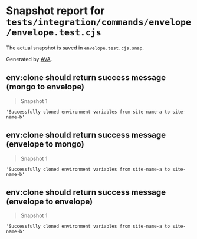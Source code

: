 # Snapshot report for `tests/integration/commands/envelope/envelope.test.cjs`

The actual snapshot is saved in `envelope.test.cjs.snap`.

Generated by [AVA](https://avajs.dev).

## env:clone should return success message (mongo to envelope)

> Snapshot 1

    'Successfully cloned environment variables from site-name-a to site-name-b'

## env:clone should return success message (envelope to mongo)

> Snapshot 1

    'Successfully cloned environment variables from site-name-a to site-name-b'

## env:clone should return success message (envelope to envelope)

> Snapshot 1

    'Successfully cloned environment variables from site-name-a to site-name-b'
